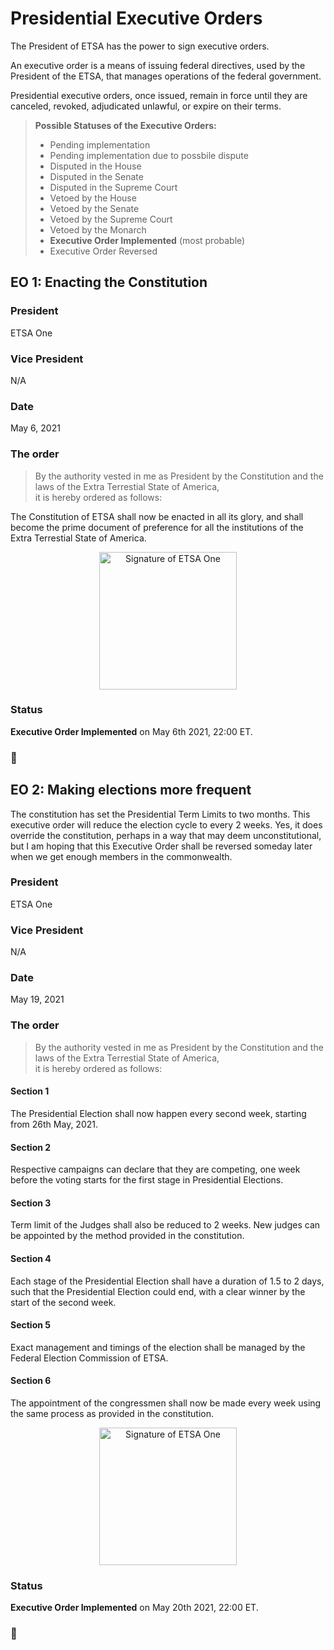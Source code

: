 # Presidential Executive Orders

The President of ETSA has the power to sign executive orders. 

An executive order is a means of issuing federal directives, used by the President of the ETSA, that manages operations of the federal government. 

Presidential executive orders, once issued, remain in force until they are canceled, revoked, adjudicated unlawful, or expire on their terms.

> **Possible Statuses of the Executive Orders:**
> - Pending implementation
> - Pending implementation due to possbile dispute
> - Disputed in the House
> - Disputed in the Senate
> - Disputed in the Supreme Court
> - Vetoed by the House
> - Vetoed by the Senate
> - Vetoed by the Supreme Court
> - Vetoed by the Monarch
> - **Executive Order Implemented** (most probable)
> - Executive Order Reversed

## EO 1: Enacting the Constitution

### President
ETSA One

### Vice President
N/A

### Date
May 6, 2021

### The order

> By the authority vested in me as President by the Constitution and the laws of the Extra Terrestial State of America, 
> <br />it is hereby ordered as follows: 

The Constitution of ETSA shall now be enacted in all its glory, and shall become the prime document of preference for all the institutions of the Extra Terrestial State of America.

<center><img width="220" alt="Signature of ETSA One" src="https://user-images.githubusercontent.com/83588128/118394230-0c565700-b661-11eb-9553-8cdd57309d51.png"></center>


### Status

**Executive Order Implemented** on May 6th 2021, 22:00 ET.

### 🗽

## EO 2: Making elections more frequent

The constitution has set the Presidential Term Limits to two months. This executive order will reduce the election cycle to every 2 weeks. Yes, it does override the constitution, perhaps in a way that may deem unconstitutional, but I am hoping that this Executive Order shall be reversed someday later when we get enough members in the commonwealth.

### President
ETSA One

### Vice President
N/A

### Date
May 19, 2021

### The order

> By the authority vested in me as President by the Constitution and the laws of the Extra Terrestial State of America, 
> <br />it is hereby ordered as follows: 

#### Section 1

The Presidential Election shall now happen every second week, starting from 26th May, 2021.

#### Section 2

Respective campaigns can declare that they are competing, one week before the voting starts for the first stage in Presidential Elections.

#### Section 3

Term limit of the Judges shall also be reduced to 2 weeks. New judges can be appointed by the method provided in the constitution.

#### Section 4

Each stage of the Presidential Election shall have a duration of 1.5 to 2 days, such that the Presidential Election could end, with a clear winner by the start of the second week.

#### Section 5

Exact management and timings of the election shall be managed by the Federal Election Commission of ETSA.

#### Section 6

The appointment of the congressmen shall now be made every week using the same process as provided in the constitution.

<center><img width="220" alt="Signature of ETSA One" src="https://user-images.githubusercontent.com/83588128/118394230-0c565700-b661-11eb-9553-8cdd57309d51.png"></center>


### Status

**Executive Order Implemented** on May 20th 2021, 22:00 ET.

### 🗽
